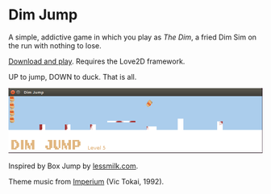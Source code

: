 # Dim Jump

A simple, addictive game in which you play as *The Dim*, a fried Dim Sim on the run with nothing to lose.

[Download and play](/dist/DimJump_0-1-3.love?raw=true). Requires the Love2D framework.

UP to jump, DOWN to duck. That is all.

![Dim Jump](/assets/screenshot.png?raw=true "Dim Jump")

Inspired by Box Jump by [lessmilk.com](http://lessmilk.com/).

Theme music from [Imperium](https://en.wikipedia.org/wiki/Imperium_(1992_video_game)) (Vic Tokai, 1992).

